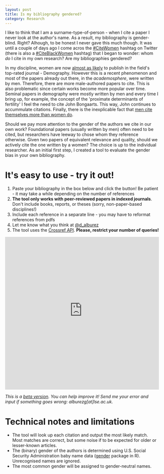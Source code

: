 ```yaml
---
layout: post
title: Is my bibliography gendered?
category: Research
---
```


I like to think that I am a surname-type-of-person - when I cite a paper I never look at the author's name. As a result, my bibliography is gender-blind. Right? 
Alhough, to be honest I never gave this much though. It was until a couple of days ago I come acros the [#CiteWomen](https://twitter.com/hashtag/citewomen) hashtag 
on Twitter (there is also a [#CiteBlackWomen](https://twitter.com/hashtag/citeblackwomen) hashtag) that I began to wonder: whom *do* I cite in my own research? 
Are my bibliographies gendered?

In my discipline, women are now [almost as likely](https://demotrends.org/2016/11/17/gendered-pattern-of-publication-in-demography/) 
to publish in the field's top-rated journal - Demography. However this is a recent phenomenon and most of the papers already out there, in the *academosphere*, 
were written by men. Therefore, there are more male-authored papers to cite. This is also problematic since certain works become more popular over time. 
Seminal papers in demography were mostly written by men and every time I bring up, for example, the concept of the 'proximate determinants of fertility' I feel 
the need to cite John Bongaarts. This way, John continues to accummulate citations. Finally, there is the inexplicable fact that 
[men cite themselves more than women do](https://www.nature.com/news/men-cite-themselves-more-than-women-do-1.20176). 

Should we pay more attention to the gender of the authors we cite in our own work? Foundational papers (usually written by men) often need to be cited, 
but researchers have leeway to chose whom they reference otherwise. Given two papers of equivalent relevance and quality, should we actively cite 
the one written by a women? The choice is up to the individual researcher. As an initial first step, I created a tool to evaluate the gender bias in your 
own bibliography.

# It's easy to use - try it out!

  1. Paste your bibliography in the box below and click the button! Be patient - it may take a while depending on the number of references
  2. **The tool only works with peer-reviewed papers in indexed journals**. Don't include books, reports, or theses (sorry, non-paper-based disciplines!)
  3. Include each reference in a separate line - you may have to reformat references from pdfs
  4. Let me know what you think at [@d_alburez](https://twitter.com/d_alburez)  
  5. The tool uses the [Crossref API](https://github.com/CrossRef/rest-api-doc). **Please, restrict your number of queries!**

<iframe width = "100%" height = "500px" seamless frameborder = "0" src="http://ec2-18-218-227-138.us-east-2.compute.amazonaws.com:3838/myapp/"></iframe>

*This is a [beta version](https://github.com/alburezg/gender_bibliography). You can help improve it! Send me your error and input if something goes wrong: 
alburezg[at]lse.ac.uk.*

# Technical notes and limitations

  - The tool will look up each citation and output the most likely match. Most matches are correct, but some noise if to be expected for older or lesser-known articles.
  - The (binary) gender of the authors is determined using U.S. Social Security Administration baby name data ([gender](https://www.r-project.org/nosvn/pandoc/gender.html) package in R). Unrecognised names are ignored.
  - The most common gender will be assigned to gender-neutral names.
